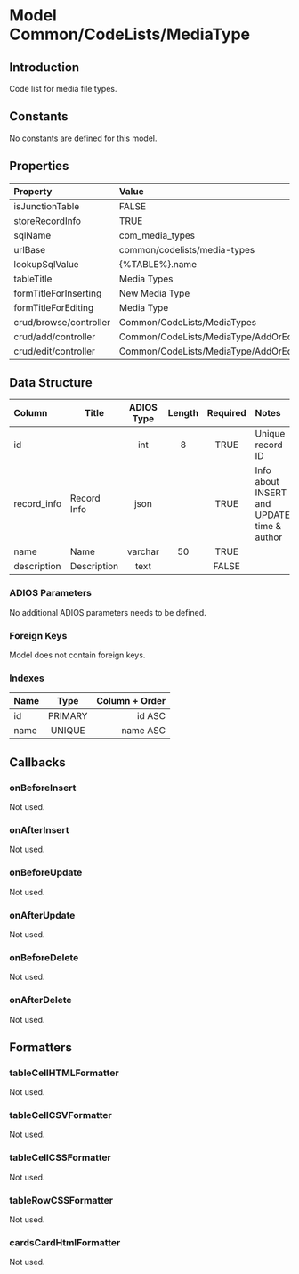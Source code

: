 # Model Common/CodeLists/MediaType

## Introduction

Code list for media file types.

## Constants

No constants are defined for this model.

## Properties

| Property               | Value                                 |
| :--------------------- | :------------------------------------ |
| isJunctionTable        | FALSE                                 |
| storeRecordInfo        | TRUE                                  |
| sqlName                | com_media_types                       |
| urlBase                | common/codelists/media-types          |
| lookupSqlValue         | {%TABLE%}.name                        |
| tableTitle             | Media Types                           |
| formTitleForInserting  | New Media Type                        |
| formTitleForEditing    | Media Type                            |
| crud/browse/controller | Common/CodeLists/MediaTypes           |
| crud/add/controller    | Common/CodeLists/MediaType/AddOrEdit  |
| crud/edit/controller   | Common/CodeLists/MediaType/AddOrEditt |

## Data Structure

| Column      | Title              | ADIOS Type | Length | Required | Notes                                      |
| :---------- | ------------------ | :--------: | :----: | :------: | :----------------------------------------- |
| id          |                    |    int     |   8    |   TRUE   | Unique record ID                           |
| record_info | Record Info        |    json    |        |   TRUE   | Info about INSERT and UPDATE time & author |
| name        | Name               |  varchar   |   50   |   TRUE   |                                            |
| description | Description        |    text    |        |  FALSE   |                                            |

### ADIOS Parameters

No additional ADIOS parameters needs to be defined.

### Foreign Keys

Model does not contain foreign keys.

### Indexes
    
| Name |  Type   | Column + Order |
| :--- | :-----: | -------------: |
| id   | PRIMARY |         id ASC |
| name | UNIQUE  |       name ASC |

## Callbacks

### onBeforeInsert

Not used.

### onAfterInsert

Not used.

### onBeforeUpdate

Not used.

### onAfterUpdate

Not used.

### onBeforeDelete

Not used.

### onAfterDelete

Not used.

## Formatters

### tableCellHTMLFormatter

Not used.

### tableCellCSVFormatter

Not used.

### tableCellCSSFormatter

Not used.

### tableRowCSSFormatter

Not used.

### cardsCardHtmlFormatter

Not used.

